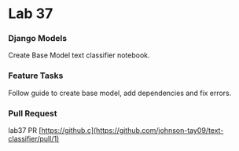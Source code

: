 # Lab 37

### Django Models
Create Base Model text classifier notebook.

### Feature Tasks
Follow guide to create base model, add dependencies and fix errors.

### Pull Request
lab37 PR [https://github.c](https://github.com/johnson-tay09/text-classifier/pull/1)

